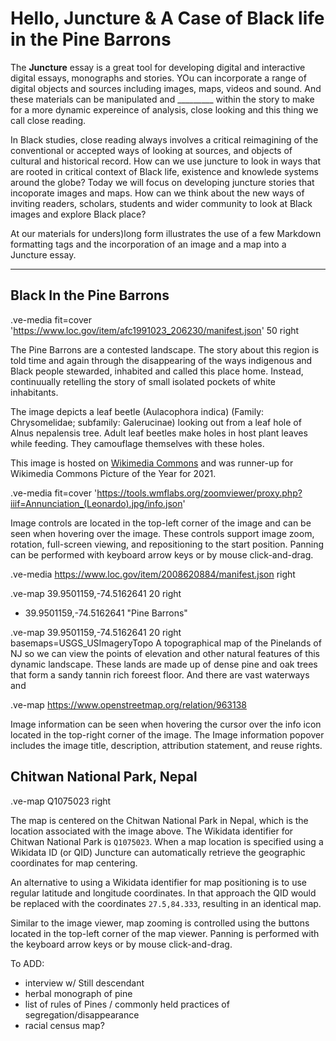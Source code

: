 # Hello, Juncture & A Case of Black life in the Pine Barrons

The **Juncture** essay is a great tool for developing digital and interactive digital essays, monographs and stories. YOu can incorporate a range of digital objects and sources including images, maps, videos and sound. And these materials can be manipulated and _________ within the story to make for a more dynamic expereince of analysis, close looking and this thing we call close reading. 

In Black studies, close reading always involves a critical reimagining of the conventional or accepted ways of looking at sources, and objects of cultural and historical record. How can we use juncture to look in ways that are rooted in critical context of Black life, existence and knowlede systems around the globe? Today we will focus on developing juncture stories that incoporate images and maps. How can we think about the new ways of inviting readers, scholars, students and wider community to look at Black images and explore Black place? 

At our materials for unders)long form illustrates the use of a few Markdown formatting tags and the incorporation of an image and a map into a Juncture essay.

---



## Black In the Pine Barrons

.ve-media fit=cover 'https://www.loc.gov/item/afc1991023_206230/manifest.json' 50 right

The Pine Barrons are a contested landscape. The story about this region is told time and again through the disappearing of the ways indigenous and Black people stewarded, inhabited and called this place home. Instead, continuually retelling the story of small isolated pockets of white inhabitants. 








The image depicts a leaf beetle (Aulacophora indica) (Family: Chrysomelidae; subfamily: Galerucinae) looking out from a leaf hole of Alnus nepalensis tree. Adult leaf beetles make holes in host plant leaves while feeding. They camouflage themselves with these holes.

This image is hosted on [Wikimedia Commons](https://commons.wikimedia.org/wiki/File:The_Bug_Peek.jpg) and was runner-up for Wikimedia Commons Picture of the Year for 2021.

.ve-media fit=cover 'https://tools.wmflabs.org/zoomviewer/proxy.php?iiif=Annunciation_(Leonardo).jpg/info.json'


Image controls are located in the top-left corner of the image and can be seen when hovering over the image.  These controls support image zoom, rotation, full-screen viewing, and repositioning to the start position.  Panning can be performed with keyboard arrow keys or by mouse click-and-drag.

.ve-media https://www.loc.gov/item/2008620884/manifest.json right

.ve-map 39.9501159,-74.5162641 20 right  
- 39.9501159,-74.5162641 "Pine Barrons"


.ve-map 39.9501159,-74.5162641 20 right basemaps=USGS_USImageryTopo
A topographical map of the Pinelands of NJ so we can view the points of elevation and other natural features of this dynamic landscape. These lands are made up of dense pine and oak trees that form a sandy tannin rich foreest floor. And there are vast waterways and 

.ve-map https://www.openstreetmap.org/relation/963138 



Image information can be seen when hovering the cursor over the info icon located in the top-right corner of the image.  The Image information popover includes the image title, description, attribution statement, and reuse rights.

## Chitwan National Park, Nepal

.ve-map Q1075023 right

The map is centered on the Chitwan National Park in Nepal, which is the location associated with the image above.  The Wikidata identifier for Chitwan National Park is `Q1075023`.  When a map location is specified using a Wikidata ID (or QID) Juncture can automatically retrieve the geographic coordinates for map centering.

An alternative to using a Wikidata identifier for map positioning is to use regular latitude and longitude coordinates.  In that approach the QID would be replaced with the coordinates `27.5,84.333`, resulting in an identical map.

Similar to the image viewer, map zooming is controlled using the buttons located in the top-left corner of the map viewer.  Panning is performed with the keyboard arrow keys or by mouse click-and-drag.


To ADD: 
- interview w/ Still descendant
- herbal monograph of pine
- list of rules of Pines / commonly held practices of segregation/disappearance
- racial census map?
